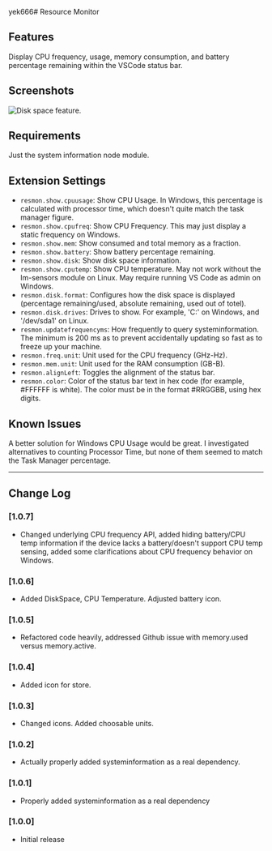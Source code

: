 yek666# Resource Monitor

## Features

Display CPU frequency, usage, memory consumption, and battery percentage remaining within the VSCode status bar.

## Screenshots

![Disk space feature](images/disk_space_screenshot.png).

## Requirements

Just the system information node module.

## Extension Settings

- `resmon.show.cpuusage`: Show CPU Usage. In Windows, this percentage is calculated with processor time, which doesn't quite match the task manager figure.
- `resmon.show.cpufreq`: Show CPU Frequency. This may just display a static frequency on Windows.
- `resmon.show.mem`: Show consumed and total memory as a fraction.
- `resmon.show.battery`: Show battery percentage remaining.
- `resmon.show.disk`: Show disk space information.
- `resmon.show.cputemp`: Show CPU temperature. May not work without the lm-sensors module on Linux. May require running VS Code as admin on Windows.
- `resmon.disk.format`: Configures how the disk space is displayed (percentage remaining/used, absolute remaining, used out of totel).
- `resmon.disk.drives`: Drives to show. For example, 'C:' on Windows, and '/dev/sda1' on Linux.
- `resmon.updatefrequencyms`: How frequently to query systeminformation. The minimum is 200 ms as to prevent accidentally updating so fast as to freeze up your machine.
- `resmon.freq.unit`: Unit used for the CPU frequency (GHz-Hz).
- `resmon.mem.unit`: Unit used for the RAM consumption (GB-B).
- `resmon.alignLeft`: Toggles the alignment of the status bar.
- `resmon.color`: Color of the status bar text in hex code (for example, #FFFFFF is white). The color must be in the format #RRGGBB, using hex digits.

## Known Issues

A better solution for Windows CPU Usage would be great. I investigated alternatives to counting Processor Time, but none of them seemed to match the Task Manager percentage.

---

## Change Log

### [1.0.7]
- Changed underlying CPU frequency API, added hiding battery/CPU temp information if the device lacks a battery/doesn't support CPU temp sensing, added some clarifications about CPU frequency behavior on Windows.

### [1.0.6]

- Added DiskSpace, CPU Temperature. Adjusted battery icon.

### [1.0.5]

- Refactored code heavily, addressed Github issue with memory.used versus memory.active.

### [1.0.4]

- Added icon for store.

### [1.0.3]

- Changed icons. Added choosable units.

### [1.0.2]

- Actually properly added systeminformation as a real dependency.

### [1.0.1]

- Properly added systeminformation as a real dependency

### [1.0.0]

- Initial release

